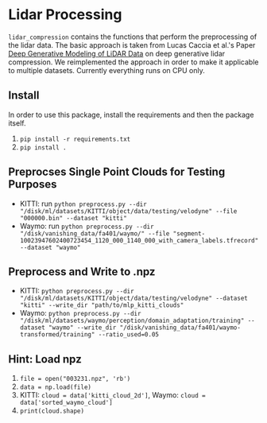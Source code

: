 # Lidar Processing
`lidar_compression` contains the functions that perform the preprocessing of the lidar data. The basic approach is taken from Lucas Caccia et al.'s Paper [Deep Generative Modeling of LiDAR Data](https://arxiv.org/abs/1812.01180) on deep generative lidar compression. We reimplemented the approach in order to make it applicable to multiple datasets. Currently everything runs on CPU only.

## Install
In order to use this package, install the requirements and then the package itself.
1. `pip install -r requirements.txt`
1. `pip install .`

## Preprocses Single Point Clouds for Testing Purposes
- KITTI: run `python preprocess.py --dir "/disk/ml/datasets/KITTI/object/data/testing/velodyne" --file "000000.bin" --dataset "kitti"`
- Waymo: run `python preprocess.py --dir "/disk/vanishing_data/fa401/waymo/" --file "segment-10023947602400723454_1120_000_1140_000_with_camera_labels.tfrecord" --dataset "waymo"`

## Preprocess and Write to .npz
- KITTI: `python preprocess.py --dir "/disk/ml/datasets/KITTI/object/data/testing/velodyne" --dataset "kitti" --write_dir "path/to/mlp_kitti_clouds"`
- Waymo: `python preprocess.py --dir "/disk/ml/datasets/waymo/perception/domain_adaptation/training" --dataset "waymo" --write_dir "/disk/vanishing_data/fa401/waymo-transformed/training" --ratio_used=0.05`

## Hint: Load npz
1. `file = open("003231.npz", 'rb')`
2. `data = np.load(file)`
3. KITTI: `cloud = data['kitti_cloud_2d']`, Waymo: `cloud = data['sorted_waymo_cloud']`
4. `print(cloud.shape)`
